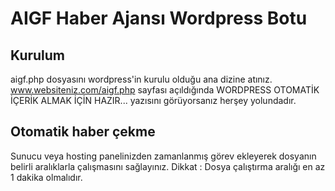 # AIGF Haber Ajansı Wordpress Botu

## Kurulum
aigf.php dosyasını wordpress'in kurulu olduğu ana dizine atınız.
www.websiteniz.com/aigf.php sayfası açıldığında WORDPRESS OTOMATİK İÇERİK ALMAK İÇİN HAZIR...  yazısını görüyorsanız herşey yolundadır.

## Otomatik haber çekme
Sunucu veya hosting panelinizden zamanlanmış görev ekleyerek dosyanın belirli aralıklarla çalışmasını sağlayınız.
Dikkat : Dosya çalıştırma aralığı en az 1 dakika olmalıdır.
